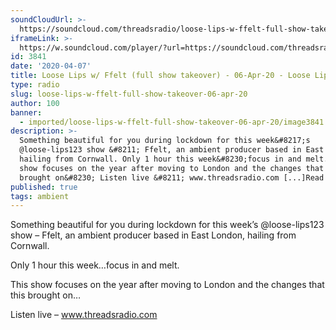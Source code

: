 ```yaml
---
soundCloudUrl: >-
  https://soundcloud.com/threadsradio/loose-lips-w-ffelt-full-show-takeover-06-apr-20
iframeLink: >-
  https://w.soundcloud.com/player/?url=https://soundcloud.com/threadsradio/loose-lips-w-ffelt-full-show-takeover-06-apr-20&color=00aabb&auto_play=false&hide_related=false&show_comments=true&show_user=true&show_reposts=false
id: 3841
date: '2020-04-07'
title: Loose Lips w/ Ffelt (full show takeover) - 06-Apr-20 - Loose Lips
type: radio
slug: loose-lips-w-ffelt-full-show-takeover-06-apr-20
author: 100
banner:
  - imported/loose-lips-w-ffelt-full-show-takeover-06-apr-20/image3841.jpeg
description: >-
  Something beautiful for you during lockdown for this week&#8217;s
  @loose-lips123 show &#8211; Ffelt, an ambient producer based in East London,
  hailing from Cornwall. Only 1 hour this week&#8230;focus in and melt. This
  show focuses on the year after moving to London and the changes that this
  brought on&#8230; Listen live &#8211; www.threadsradio.com [...]Read More...
published: true
tags: ambient
---
```

Something beautiful for you during lockdown for this week’s @loose-lips123 show – Ffelt, an ambient producer based in East London, hailing from Cornwall.

Only 1 hour this week…focus in and melt.

This show focuses on the year after moving to London and the changes that this brought on…

Listen live – www.threadsradio.com